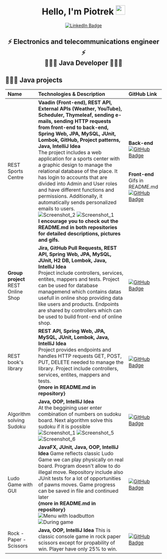 <div id="headingr_gif" align="center">
  <h1>
    Hello, I'm Piotrek
    <img src="https://media.giphy.com/media/hvRJCLFzcasrR4ia7z/giphy.gif" width="30px"/>
  </h1>
</div>

<div id="linkedin" align="center">
  <a href="https://www.linkedin.com/in/plecicki/">
    <img src="https://img.shields.io/badge/LinkedIn-blue?style=for-the-badge&logo=linkedin&logoColor=white" alt="LinkedIn Badge"/>
  </a>
</div>

<div id="heading_subtitle" align="center">
  <h2 align="center">
    ⚡ Electronics and telecommunications engineer ⚡<br>
    👨🏻‍💻 Java Developer 👨🏻‍💻
  </h3>
</div>

## 👨🏻‍💻 Java projects
| Name | Technologies & Description | GitHub Link |
| :------------- | :------- | :------------------------- |
| REST Sports Centre | **Vaadin (Front-end), REST API, External APIs (Weather, YouTube), Scheduler, Thymeleaf, sending e-mails, sending HTTP requests from front-end to back-end, Spring Web, JPA, MySQL, JUnit, Lombok, GitHub, Project patterns, Java, IntelliJ Idea**</br> The project includes a web application for a sports center with a graphic design to manage the relational database of the place. It has login to accounts that are divided into Admin and User roles and have different functions and permissions. Additionally, it automatically sends personalized emails to users.</br> ![Screenshot_2](https://user-images.githubusercontent.com/84147482/202679766-a0c3e380-36ce-4f61-9562-45927e622e77.png) ![Screenshot_1](https://user-images.githubusercontent.com/84147482/202679814-1b458c52-e0d2-473d-90ff-3e1739d4eb99.png)</br> **I encourage you to check out the README.md in both repositories for detailed descriptions, pictures and gifs.**|**Back-end**</br><a href="https://github.com/plecicki/sports-centre"><img src="https://img.shields.io/badge/GitHub-white?style=for-the-badge&logo=github&logoColor=black" alt="GitHub Badge"/></a></br></br></br>**Front-end**</br>Gifs in README.md</br><a href="https://github.com/plecicki/sports-centre-frontend"><img src="https://img.shields.io/badge/GitHub-white?style=for-the-badge&logo=github&logoColor=black" alt="GitHub Badge"/></a>|
| **Group project**</br> REST Online Shop | **Jira, GitHub Pull Requests, REST API, Spring Web, JPA, MySQL, JUnit, H2 DB, Lombok, Java, IntelliJ Idea**</br> Project include controllers, services, entites, mappers and tests. Project can be used for database managemend which contains datas usefull in online shop providing data like users and products. Endpoints are shared by controllers which can be used to build front-end of online shop. | <a href="https://github.com/pplutap/project-jdp-2209-01"><img src="https://img.shields.io/badge/GitHub-white?style=for-the-badge&logo=github&logoColor=black" alt="GitHub Badge"/></a> |
| REST book's library | **REST API, Spring Web, JPA, MySQL, JUnit, Lombok, Java, IntelliJ Idea**</br> Project provides endpoints and handles HTTP requests GET, POST, PUT, DELETE needed to manage the library. Project include controllers, services, entites, mappers and tests.</br> **{more in README.md in repository}** | <a href="https://github.com/plecicki/library"><img src="https://img.shields.io/badge/GitHub-white?style=for-the-badge&logo=github&logoColor=black" alt="GitHub Badge"/></a> |
| Algorithm solving Sudoku | **Java, OOP, IntelliJ Idea**</br> At the beggining user enter combination of numbers on sudoku board. Next algorithm solve this sudoku if it is possible</br>![Screenshot_1](https://user-images.githubusercontent.com/84147482/189909898-40923abb-25d2-41e3-9e27-879ecc8ef5b6.png) ![Screenshot_5](https://user-images.githubusercontent.com/84147482/189910147-76a70a35-a7b2-4ec0-83d6-a3afcdcb4b3a.png) ![Screenshot_6](https://user-images.githubusercontent.com/84147482/189910234-59273147-67bc-4756-9e01-54f0586fb6b9.png) | <a href="https://github.com/plecicki/piotr-lecicki-kodilla-java/tree/main/kodilla-sudoku"><img src="https://img.shields.io/badge/GitHub-white?style=for-the-badge&logo=github&logoColor=black" alt="GitHub Badge"/></a> |
| Ludo Game with GUI | **JavaFX, JUnit, Java, OOP, IntelliJ Idea** Game reflects classic Ludo Game we can play physically on real board. Program doesn't allow to do illegal move. Repository include also JUnit tests for a lot of opportunities of pawns moves. Game progress can be saved in file and continued later</br>**{more in README.md in repository}**</br> ![Menu with loadbutton](https://user-images.githubusercontent.com/84147482/189913807-8d48727f-aac1-4e7a-85c9-e4175fbaccf0.png) ![During game](https://user-images.githubusercontent.com/84147482/189913921-d1b372bb-3991-49e5-a1f1-c82a6cb476e3.png) |<a href="https://github.com/plecicki/ludo-game-java-fx"><img src="https://img.shields.io/badge/GitHub-white?style=for-the-badge&logo=github&logoColor=black" alt="GitHub Badge"/></a>|
| Rock - Paper - Scissors | **Java, OOP, IntelliJ Idea** This is classic console game in rock paper scissors except for propability of win. Player have only 25% to win.|<a href="https://github.com/plecicki/piotr-lecicki-kodilla-java/tree/main/kodilla-rps"><img src="https://img.shields.io/badge/GitHub-white?style=for-the-badge&logo=github&logoColor=black" alt="GitHub Badge"/></a>|
